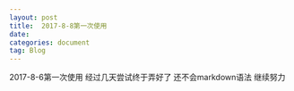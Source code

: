 ```yaml
---
layout: post
title:  2017-8-8第一次使用
date:  
categories: document
tag: Blog
---
```

2017-8-6第一次使用
经过几天尝试终于弄好了
还不会markdown语法
继续努力
